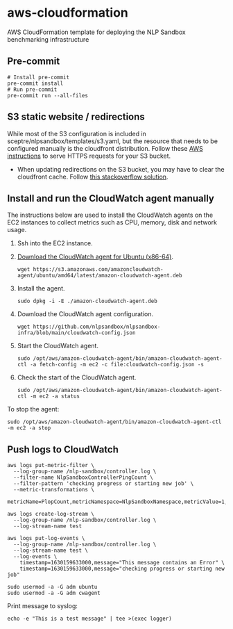 # aws-cloudformation
AWS CloudFormation template for deploying the NLP Sandbox benchmarking infrastructure


## Pre-commit

```
# Install pre-commit
pre-commit install
# Run pre-commit
pre-commit run --all-files
```


## S3 static website / redirections

While most of the S3 configuration is included in sceptre/nlpsandbox/templates/s3.yaml, but the resource that needs to be configured manually is the cloudfront distribution.  Follow these [AWS instructions](https://aws.amazon.com/premiumsupport/knowledge-center/cloudfront-https-requests-s3/) to serve HTTPS requests for your S3 bucket.

- When updating redirections on the S3 bucket, you may have to clear the cloudfront cache.  Follow [this stackoverflow solution](https://stackoverflow.com/questions/22021651/amazon-s3-and-cloudfront-cache-how-to-clear-cache-or-synchronize-their-cache/63238713#63238713).


## Install and run the CloudWatch agent manually

The instructions below are used to install the CloudWatch agents on the EC2
instances to collect metrics such as CPU, memory, disk and network usage.

1. Ssh into the EC2 instance.
2. [Download the CloudWatch agent for Ubuntu (x86-64)].

    ```
    wget https://s3.amazonaws.com/amazoncloudwatch-agent/ubuntu/amd64/latest/amazon-cloudwatch-agent.deb
    ```

3. Install the agent.

    ```
    sudo dpkg -i -E ./amazon-cloudwatch-agent.deb
    ```

4. Download the CloudWatch agent configuration.

    ```
    wget https://github.com/nlpsandbox/nlpsandbox-infra/blob/main/cloudwatch-config.json
    ```

5. Start the CloudWatch agent.

    ```
    sudo /opt/aws/amazon-cloudwatch-agent/bin/amazon-cloudwatch-agent-ctl -a fetch-config -m ec2 -c file:cloudwatch-config.json -s
    ```

6. Check the start of the CloudWatch agent.

    ```
    sudo /opt/aws/amazon-cloudwatch-agent/bin/amazon-cloudwatch-agent-ctl -m ec2 -a status
    ```

To stop the agent:

```
sudo /opt/aws/amazon-cloudwatch-agent/bin/amazon-cloudwatch-agent-ctl -m ec2 -a stop
```


## Push logs to CloudWatch


```
aws logs put-metric-filter \
  --log-group-name /nlp-sandbox/controller.log \
  --filter-name NlpSandboxControllerPingCount \
  --filter-pattern 'checking progress or starting new job' \
  --metric-transformations \
      metricName=PlopCount,metricNamespace=NlpSandboxNamespace,metricValue=1,defaultValue=0
```


```
aws logs create-log-stream \
  --log-group-name /nlp-sandbox/controller.log \
  --log-stream-name test
```


```
aws logs put-log-events \
  --log-group-name /nlp-sandbox/controller.log \
  --log-stream-name test \
  --log-events \
    timestamp=1630159633000,message="This message contains an Error" \
    timestamp=1630159633000,message="checking progress or starting new job"
```

```
sudo usermod -a -G adm ubuntu
sudo usermod -a -G adm cwagent
```

Print message to syslog:

```
echo -e "This is a test message" | tee >(exec logger)
```




[Download the CloudWatch agent for Ubuntu (x86-64)]: https://docs.aws.amazon.com/AmazonCloudWatch/latest/monitoring/download-cloudwatch-agent-commandline.html
